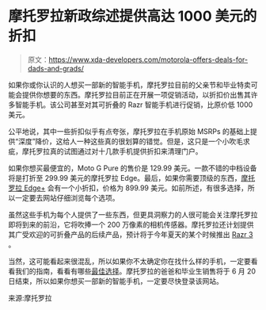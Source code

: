 # 摩托罗拉新政综述提供高达 1000 美元的折扣

> 原文：<https://www.xda-developers.com/motorola-offers-deals-for-dads-and-grads/>

如果你或你认识的人想买一部新的智能手机，摩托罗拉目前的父亲节和毕业特卖可能会提供你想要的东西。摩托罗拉目前正在开展一项促销活动，以折扣价出售其许多智能手机。该公司甚至对其可折叠的 Razr 智能手机进行促销，比原价低 1000 美元。

公平地说，其中一些折扣似乎有点夸张，摩托罗拉在手机原始 MSRPs 的基础上提供“深度”降价，这给人一种这些真的很划算的错觉。但是，这只是一个小吹毛求疵，摩托罗拉真的试图通过对十几款手机提供折扣来清理门户。

如果你想买最便宜的，Moto G Pure 的售价是 129.99 美元。一款不错的中档设备将是打折至 299.99 美元的摩托罗拉 Edge。最后，如果你需要顶级的东西，[摩托罗拉 Edge+](https://www.xda-developers.com/motorola-edge-plus-2022-review/) 会有一个小折扣，价格为 899.99 美元。如前所述，有很多选择，所以一定要去网站仔细浏览每个选项。

虽然这些手机为每个人提供了一些东西，但更具洞察力的人很可能会关注摩托罗拉即将到来的前沿，它将吹捧一个 200 万像素的相机传感器。摩托罗拉还计划提供其广受欢迎的可折叠产品的后续产品，预计将于今年夏天的某个时候推出 [Razr 3](https://www.xda-developers.com/motorola-razr-3-leaked-video/) 。

当然，这可能看起来很混乱，所以如果你不太确定你在找什么样的手机，一定要看看我们的指南，看看有哪些[最佳选择](https://www.xda-developers.com/best-phones/)。摩托罗拉的爸爸和毕业生销售将于 6 月 20 日结束，所以如果你想买一部新的智能手机，一定要尽快登录该网站。

来源:摩托罗拉
